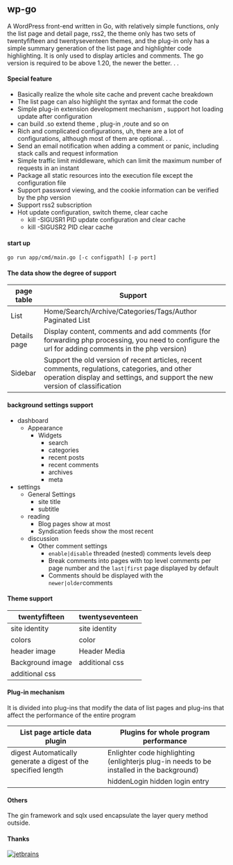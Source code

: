 ## wp-go

A WordPress front-end written in Go, with relatively simple functions,  only the list page and detail page, rss2, the theme only has two sets of twentyfifteen and twentyseventeen themes, and the plug-in only has a  simple summary generation of the list page and highlighter code  highlighting. It is only used to display articles and comments. The go version is required to be above 1.20, the newer the better. . .

#### 

#### Special feature

- Basically realize the whole site cache and prevent cache breakdown
- The list page can also highlight the syntax and format the code
- Simple plug-in extension development mechanism , support hot loading update after configuration
- can build .so  extend  theme , plug-in ,route and so on
- Rich and complicated configurations, uh, there are a lot of configurations, although most of them are optional. . .
- Send an email notification when adding a comment or panic, including stack calls and request information
- Simple traffic limit middleware, which can limit the maximum number of requests in an instant
- Package all static resources into the execution file except the configuration file
- Support password viewing, and the cookie information can be verified by the php version
- Support rss2 subscription
- Hot update configuration, switch theme, clear cache
    - kill -SIGUSR1 PID update configuration and clear cache
    - kill -SIGUSR2 PID clear cache


#### start up
```
go run app/cmd/main.go [-c configpath] [-p port]
```

#### The data show the degree of support

| page table   | Support                                                                                                                                                                         |
|--------------|---------------------------------------------------------------------------------------------------------------------------------------------------------------------------------|
| List         | Home/Search/Archive/Categories/Tags/Author Paginated List                                                                                                                       |
| Details page | Display content, comments and add comments (for forwarding php processing, you  need to configure the url for adding comments in the php version)                               |
| Sidebar      | Support the old version of recent articles, recent comments, regulations,  categories, and other operation display and settings, and support the  new version of classification |

#### background settings support

- dashboard
    - Appearance
        - Widgets
            - search
            - categories
            - recent posts
            - recent comments
            - archives
            - meta
- settings
    - General Settings
        - site title
        - subtitle
    - reading
        - Blog pages show at most
        - Syndication feeds show the most recent
    - discussion
        - Other comment settings 
          - `enable|disable` threaded (nested) comments levels deep
          - Break comments into pages with top level comments per page number and the `last|first` page displayed by default
          - Comments should be displayed with the `newer|older`comments

#### Theme support

| twentyfifteen    | twentyseventeen |
|------------------|-----------------|
| site identity    | site identity   |
| colors           | color           |
| header image     | Header Media    |
| Background image | additional css  |
| additional css   |                 |

#### Plug-in mechanism

It is divided into plug-ins that modify the data of list pages and plug-ins that affect the performance of the entire program

| List page article data plugin                                  | Plugins for whole program performance                                                     |
|----------------------------------------------------------------|-------------------------------------------------------------------------------------------|
| digest Automatically generate a digest of the specified length | Enlighter code highlighting (enlighterjs plug-in needs to be installed in the background) |
|                                                                | hiddenLogin hidden login entry                                                            |

#### Others

The gin framework and sqlx used encapsulate the layer query method outside.

#### Thanks

[![jetbrains](https://resources.jetbrains.com/storage/products/company/brand/logos/jb_beam.png)](https://jb.gg/OpenSourceSupport)